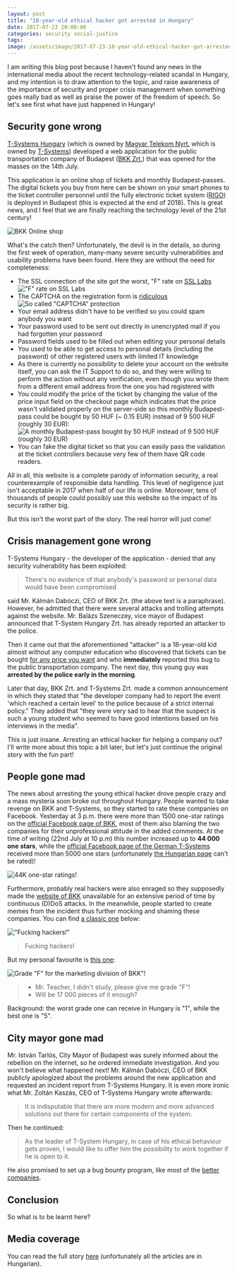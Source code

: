 ```yaml
---
layout: post
title: "18-year-old ethical hacker got arrested in Hungary"
date: 2017-07-23 20:00:00
categories: security social-justice
tags:
image: /assets/image/2017-07-23-18-year-old-ethical-hacker-got-arrested-in-hungary/cover.jpg
---
```


I am writing this blog post because I haven't found any news in the international media about the recent technology-related
scandal in Hungary, and my intention is to draw attention to the topic, and raise awareness of the importance of security
and proper crisis management when something goes really bad as well as praise the power of the freedom of speech. So let's
see first what have just happened in Hungary!

## Security gone wrong

[T-Systems Hungary][t-systems-hu-website] (which is owned by [Magyar Telekom Nyrt.][telekom-website] which is owned by
[T-Systems][t-systems-de-website]) developed a web application for the public transportation company of Budapest
([BKK Zrt.][bkk-website]) that was opened for the masses on the 14th July.

This application is an online shop of tickets and monthly Budapest-passes. The digital tickets you buy from here can be
shown on your smart phones to the ticket controller personnel until the fully electronic ticket system ([RIGO][rigo-website])
is deployed in Budapest (this is expected at the end of 2018). This is great news, and I feel that we are finally
reaching the technology level of the 21st century!

![BKK Online shop][bkk-app]

What's the catch then? Unfortunately, the devil is in the details, so during the first week of operation, many-many
severe security vulnerabilities and usability problems have been found. Here they are without the need for completeness:

- The SSL connection of the site got the worst, "F" rate on [SSL Labs][bkk-ssl-report]
!["F" rate on SSL Labs][bkk-ssl]
- The CAPTCHA on the registration form is [ridiculous][bkk-captcha-twitter]
![So called "CAPTCHA" protection][bkk-captcha]
- Your email address didn't have to be verified so you could spam anybody you want
- Your password used to be sent out directly in unencrypted mail if you had forgotten your password
- Password fields used to be filled out when editing your personal details
- You used to be able to get access to personal details (including the password) of other registered users with limited
IT knowledge
- As there is currently no possibility to delete your account on the website itself, you can ask the IT Support to do so,
and they were willing to perform the action without any verification, even though you wrote them from a different email
address from the one you had registered with
- You could modify the price of the ticket by changing the value of the price input field on the checkout page which
indicates that the price wasn't validated properly on the server-side so this monthly Budapest-pass could be bought by
50 HUF (~ 0.15 EUR) instead of 9 500 HUF (roughly 30 EUR):
![A monthly Budapest-pass bought by 50 HUF instead of 9 500 HUF (roughly 30 EUR)][bkk-ticket]
- You can fake the digital ticket so that you can easily pass the validation at the ticket controllers because very few
of them have QR code readers.

All in all, this website is a complete parody of information security, a real counterexample of responsible data handling.
This level of negligence just isn't acceptable in 2017 when half of our life is online. Moreover, tens of thousands
of people could possibly use this website so the impact of its security is rather big.

But this isn't the worst part of the story. The real horror will just come!

## Crisis management gone wrong

T-Systems Hungary - the developer of the application - denied that any security vulnerability has been exploited:

> There's no evidence of that anybody's password or personal data would have been compromised

said Mr. Kálmán Dabóczi, CEO of BKK Zrt. (the above text is a paraphrase). However, he admitted that there were several
attacks and trolling attempts against the website. Mr. Balázs Szeneczey, vice mayor of Budapest announced that
T-System Hungary Zrt. has already reported an attacker to the police.

Then it came out that the aforementioned "attacker" is a 18-year-old kid almost without any computer education who
discovered that tickets can be bought [for any price you want](#security-gone-wrong) and who **immediately** reported this
bug to the public transportation company. The next day, this young guy was **arrested by the police early in
the morning**.

Later that day, BKK Zrt. and T-Systems Zrt. made a common announcement in which they stated that "the developer company had
to report the event 'which reached a certain level' to the police because of a strict internal policy." They added that
"they were very sad to hear that the suspect is such a young student who seemed to have good intentions based on his
interviews in the media".

This is just insane. Arresting an ethical hacker for helping a company out? I'll write more about this topic a bit later,
but let's just continue the original story with the fun part!

## People gone mad

The news about arresting the young ethical hacker drove people crazy and a mass mysteria soon broke out throughout Hungary.
People wanted to take revenge on BKK and T-Systems, so they started to rate these companies on Facebook. Yesterday at 3 p.m.
there were more than 1500 one-star ratings on the [official Facebook page of BKK][bkk-facebook], most of them also
blaming the two companies for their unprofessional attitude in the added comments. At the time of writing (22nd July at 10 p.m)
this number increased up to **44 000 one stars**, while the [official Facebook page of the German T-Systems][t-systems-de-facebook] 
received more than 5000 one stars (unfortunately [the Hungarian page][t-systems-hu-facebook] can't be rated)!

![44K one-star ratings!][bkk-rating]

Furthermore, probably real hackers were also enraged so they supposedly made the [website of BKK][bkk-website]
unavailable for an extensive period of time by continuous (D)DoS attacks. In the meanwhile, people started to create
memes from the incident thus further mocking and shaming these companies. You can find [a classic one][bkk-meme1-facebook]
below:

!["Fucking hackers!"][bkk-meme1]

> Fucking hackers!

But my personal favourite is [this one][bkk-meme2-facebook]:

![Grade "F" for the marketing division of BKK"!][bkk-meme2]

> - Mr. Teacher, I didn't study, please give me grade "F"!
> - Will be 17 000 pieces of it enough?

Background: the worst grade one can receive in Hungary is "1", while the best one is "5".

## City mayor gone mad

Mr. István Tarlós, City Mayor of Budapest was surely informed about the rebellion on the internet, so he ordered
immediate investigation. And you won't believe what happened next! Mr. Kálmán Dabóczi, CEO of BKK publicly apologized
about the problems around the new application and requested an incident report from T-Systems Hungary. It is even
more ironic what Mr. Zoltán Kaszás, CEO of T-Systems Hungary wrote afterwards:

> It is indisputable that there are more modern and more advanced solutions out there for certain components of the
system.

Then he continued:

> As the leader of T-System Hungary, in case of his ethical behaviour gets proven, I would like to offer him the
possibility to work together if he is open to it.

He also promised to set up a bug bounty program, like most of the [better companies][github-bounty].

## Conclusion

So what is to be learnt here?

## Media coverage

You can read the full story [here][index-bkk-tag] (unfortunately all the articles are in Hungarian).

[bkk-website]: https://bkk.hu/
[bkk-facebook]: https://www.facebook.com/bkkbudapest/
[bkk-captcha-twitter]: https://twitter.com/vista_df/status/885797914437705729
[bkk-ssl-report]: https://www.ssllabs.com/ssltest/analyze.html?d=shop.bkk.hu
[bkk-meme1-facebook]: https://www.facebook.com/bkkmemes/photos/a.398918943784228.1073741827.398912580451531/516520218690766/
[bkk-meme2-facebook]: https://www.facebook.com/tibiatya/photos/a.191488314324804.47864.185770441563258/1115162175290742/
[rigo-website]: https://rigo.bkk.hu/
[t-systems-hu-website]: https://www.t-systems.hu/
[t-systems-hu-facebook]: https://www.facebook.com/tsystemshungary/
[t-systems-de-website]: https://www.t-systems.com
[t-systems-de-facebook]: https://www.facebook.com/tsystems/
[telekom-website]: https://www.telekom.hu
[index-bkk-tag]: http://index.hu/24ora/?cimke=bkk+e-jegy
[github-bounty]: https://bounty.github.com

[bkk-app]: /assets/image/2017-07-23-18-year-old-ethical-hacker-got-arrested-in-hungary/bkk-app.jpg
[bkk-ssl]: /assets/image/2017-07-23-18-year-old-ethical-hacker-got-arrested-in-hungary/bkk-ssl.jpg
[bkk-captcha]: /assets/image/2017-07-23-18-year-old-ethical-hacker-got-arrested-in-hungary/bkk-captcha.jpg
[bkk-ticket]: /assets/image/2017-07-23-18-year-old-ethical-hacker-got-arrested-in-hungary/bkk-ticket.jpg
[bkk-rating]: /assets/image/2017-07-23-18-year-old-ethical-hacker-got-arrested-in-hungary/bkk-rating.jpg
[bkk-meme1]: /assets/image/2017-07-23-18-year-old-ethical-hacker-got-arrested-in-hungary/bkk-meme1.jpg
[bkk-meme2]: /assets/image/2017-07-23-18-year-old-ethical-hacker-got-arrested-in-hungary/bkk-meme2.jpg
